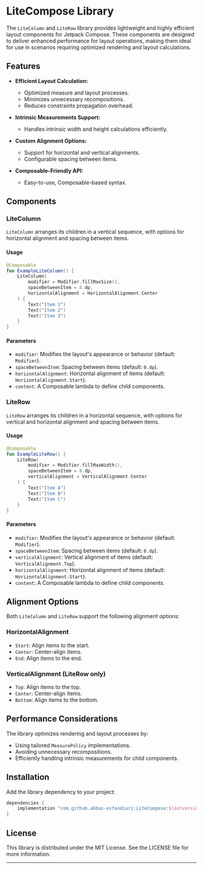 # LiteCompose Library

The `LiteColumn` and `LiteRow` library provides lightweight and highly efficient layout components for Jetpack Compose. These components are designed to deliver enhanced performance for layout operations, making them ideal for use in scenarios requiring optimized rendering and layout calculations.

## Features

- **Efficient Layout Calculation:**
  - Optimized measure and layout processes.
  - Minimizes unnecessary recompositions.
  - Reduces constraints propagation overhead.

- **Intrinsic Measurements Support:**
  - Handles intrinsic width and height calculations efficiently.

- **Custom Alignment Options:**
  - Support for horizontal and vertical alignments.
  - Configurable spacing between items.

- **Composable-Friendly API:**
  - Easy-to-use, Composable-based syntax.

## Components

### LiteColumn
`LiteColumn` arranges its children in a vertical sequence, with options for horizontal alignment and spacing between items.

#### Usage
```kotlin
@Composable
fun ExampleLiteColumn() {
    LiteColumn(
        modifier = Modifier.fillMaxSize(),
        spaceBetweenItem = 8.dp,
        horizontalAlignment = HorizontalAlignment.Center
    ) {
        Text("Item 1")
        Text("Item 2")
        Text("Item 3")
    }
}
```

#### Parameters
- `modifier`: Modifies the layout's appearance or behavior (default: `Modifier`).
- `spaceBetweenItem`: Spacing between items (default: `0.dp`).
- `horizontalAlignment`: Horizontal alignment of items (default: `HorizontalAlignment.Start`).
- `content`: A Composable lambda to define child components.

### LiteRow
`LiteRow` arranges its children in a horizontal sequence, with options for vertical and horizontal alignment and spacing between items.

#### Usage
```kotlin
@Composable
fun ExampleLiteRow() {
    LiteRow(
        modifier = Modifier.fillMaxWidth(),
        spaceBetweenItem = 8.dp,
        verticalAlignment = VerticalAlignment.Center
    ) {
        Text("Item A")
        Text("Item B")
        Text("Item C")
    }
}
```

#### Parameters
- `modifier`: Modifies the layout's appearance or behavior (default: `Modifier`).
- `spaceBetweenItem`: Spacing between items (default: `0.dp`).
- `verticalAlignment`: Vertical alignment of items (default: `VerticalAlignment.Top`).
- `horizontalAlignment`: Horizontal alignment of items (default: `HorizontalAlignment.Start`).
- `content`: A Composable lambda to define child components.

## Alignment Options
Both `LiteColumn` and `LiteRow` support the following alignment options:

### HorizontalAlignment
- `Start`: Align items to the start.
- `Center`: Center-align items.
- `End`: Align items to the end.

### VerticalAlignment (LiteRow only)
- `Top`: Align items to the top.
- `Center`: Center-align items.
- `Bottom`: Align items to the bottom.

## Performance Considerations
The library optimizes rendering and layout processes by:
- Using tailored `MeasurePolicy` implementations.
- Avoiding unnecessary recompositions.
- Efficiently handling intrinsic measurements for child components.

## Installation
Add the library dependency to your project:

```gradle
dependencies {
    implementation "com.github.abbas-esfandiari:LiteCompose:$lastversion"
}
```

## License
This library is distributed under the MIT License. See the LICENSE file for more information.

---


